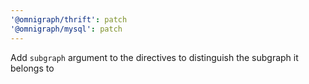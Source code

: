 ```yaml
---
'@omnigraph/thrift': patch
'@omnigraph/mysql': patch
---
```


Add `subgraph` argument to the directives to distinguish the subgraph it belongs to
